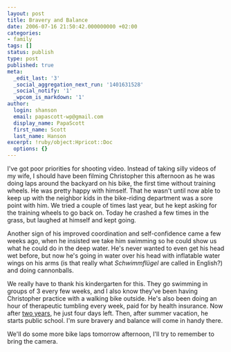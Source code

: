```yaml
---
layout: post
title: Bravery and Balance
date: 2006-07-16 21:50:42.000000000 +02:00
categories:
- family
tags: []
status: publish
type: post
published: true
meta:
  _edit_last: '3'
  _social_aggregation_next_run: '1401631528'
  _social_notify: '1'
  _wpcom_is_markdown: '1'
author:
  login: shanson
  email: papascott-wp@gmail.com
  display_name: PapaScott
  first_name: Scott
  last_name: Hanson
excerpt: !ruby/object:Hpricot::Doc
  options: {}
---
```

<p>I've got poor priorities for shooting video. Instead of taking silly videos of my wife, I should have been filming Christopher this afternoon as he was doing laps around the backyard on his bike, the first time without training wheels. He was pretty happy with himself. That he wasn't until now able to keep up with the neighbor kids in the bike-riding department was a sore point with him. We tried a couple of times last year, but he kept asking for the training wheels to go back on. Today he crashed a few times in the grass, but laughed at himself and kept going.</p>
<p>Another sign of his improved coordination and self-confidence came a few weeks ago, when he insisted we take him swimming so he could show us what he could do in the deep water.  He's never wanted to even get his head wet before, but now he's going in water over his head with inflatable water wings on his arms (is that really what <em>Schwimmflügel</em> are called in English?) and doing cannonballs.</p>
<p>We really have to thank his kindergarten for this. They go swimming in groups of 3 every few weeks, and I also know they've been having Christopher practice with a walking bike outside. He's also been doing an hour of therapeutic tumbling every week, paid for by health insurance. Now after <a href="http://www.papascott.de/archives/2004/08/05/1st-day-kindergarten/">two years</a>, he just four days left. Then, after summer vacation, he starts public school. I'm sure bravery and balance will come in handy there.</p>
<p>We'll do some more bike laps tomorrow afternoon, I'll try to remember to bring the camera.</p>

